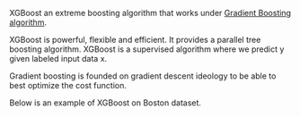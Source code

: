 

XGBoost an extreme boosting algorithm that works under [Gradient Boosting algorithm](https://en.wikipedia.org/wiki/Gradient_boosting). 

XGBoost is powerful, flexible and efficient. It provides a parallel tree boosting algorithm. XGBoost is a supervised algorithm where we predict y given labeled input data x.

Gradient boosting is founded on gradient descent ideology to be able to best optimize the cost function. 

Below is an example of XGBoost on Boston dataset. 
